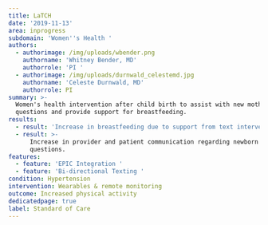 ```yaml
---
title: LaTCH
date: '2019-11-13'
area: inprogress
subdomain: 'Women''s Health '
authors:
  - authorimage: /img/uploads/wbender.png
    authorname: 'Whitney Bender, MD'
    authorrole: 'PI '
  - authorimage: /img/uploads/durnwald_celestemd.jpg
    authorname: 'Celeste Durnwald, MD'
    authorrole: PI
summary: >-
  Women's health intervention after child birth to assist with new mothers with
  questions and provide support for breastfeeding. 
results:
  - result: 'Increase in breastfeeding due to support from text intervention. '
  - result: >-
      Increase in provider and patient communication regarding newborn
      questions. 
features:
  - feature: 'EPIC Integration '
  - feature: 'Bi-directional Texting '
condition: Hypertension
intervention: Wearables & remote monitoring
outcome: Increased physical activity
dedicatedpage: true
label: Standard of Care
---
```


